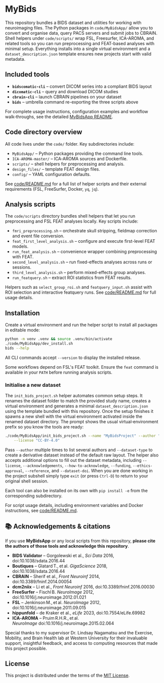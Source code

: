 # MyBids

This repository bundles a BIDS dataset and utilities for working with
neuroimaging files. The Python packages in `code/MyBidsApp/` allow you to
convert and organise data, query PACS servers and submit jobs to CBRAIN.
Shell helpers under `code/scripts/` wrap FSL, Freesurfer, ICA-AROMA, and 
related tools so you can run preprocessing and FEAT-based analyses with minimal setup. 
Everything installs into a single virtual environment and a `dataset_description.json` 
template ensures new projects start with valid metadata.

## Included tools

- **`bidscomatic-cli`** – convert DICOM series into a compliant BIDS layout
- **`dicomatic-cli`** – query and download DICOM studies
- **`cbrain-cli`** – launch CBRAIN pipelines on your dataset
- **`bids`** – umbrella command re-exporting the three scripts above

For complete usage instructions, configuration examples and workflow
walk‑throughs, see the detailed
[MyBidsApp README](code/MyBidsApp/README.md).

## Code directory overview

All code lives under the `code/` folder. Key subdirectories include:

- `MyBidsApp/` – Python packages providing the command line tools.
- `ICA-AROMA-master/` – ICA‑AROMA sources and Dockerfile.
- `scripts/` – shell helpers for preprocessing and analysis.
- `design_files/` – template FEAT design files.
- `config/` – YAML configuration defaults.

See [code/README.md](code/README.md) for a full list of helper scripts and
their external requirements (FSL, FreeSurfer, Docker, `yq`, `jq`).

## Analysis scripts

The `code/scripts` directory bundles shell helpers that let you run
preprocessing and FSL FEAT analyses locally. Key scripts include:

- `fmri_preprocessing.sh` – orchestrate skull stripping, fieldmap correction
  and event file conversion.
- `feat_first_level_analysis.sh` – configure and execute first-level FEAT models.
- `run_feat_analysis.sh` – convenience wrapper combining preprocessing with FEAT.
- `second_level_analysis.sh` – run fixed-effects analyses across runs or sessions.
- `third_level_analysis.sh` – perform mixed-effects group analyses.
- `run_featquery.sh` – extract ROI statistics from FEAT results.

Helpers such as `select_group_roi.sh` and `featquery_input.sh` assist with ROI
selection and interactive featquery runs. See
[code/README.md](code/README.md) for full usage details.

## Installation

Create a virtual environment and run the helper script to install all
packages in editable mode:

```bash
python -m venv .venv && source .venv/bin/activate
./code/MyBidsApp/dev_install.sh
bids --help
```

All CLI commands accept `--version` to display the installed release.

Some workflows depend on FSL's FEAT toolkit. Ensure the `feat` command is
available in your `PATH` before running analysis scripts.

### Initialise a new dataset

The `init_bids_project.sh` helper automates common setup steps.  It renames
the dataset folder to match the provided study name, creates a virtual
environment and generates a minimal `dataset_description.json` using the
template bundled with this repository.  Once the setup finishes it spawns a
new shell with the virtual environment activated inside the renamed dataset
directory.  The prompt shows the usual
virtual‑environment prefix so you know the tools are ready:

```bash
./code/MyBidsApp/init_bids_project.sh --name "MyBidsProject" --author "Alice" \
    --license "CC-BY-4.0"
```

Pass `--author` multiple times to list several authors and `--dataset-type`
to create a derivative dataset instead of the default raw layout.  The helper
also accepts additional options to fill out the dataset metadata, including
`--license`, `--acknowledgements`, `--how-to-acknowledge`, `--funding`,
`--ethics-approval`, `--reference`, and `--dataset-doi`.  When you are done
working in the project subshell simply type `exit` (or press `Ctrl-D`) to
return to your original shell session.

Each tool can also be installed on its own with `pip install -e` from the
corresponding subdirectory.

For script usage details, including environment variables and Docker
instructions, see [code/README.md](code/README.md).

## 📚 Acknowledgements & citations

If you use **MyBidsApp** or any local scripts from this repository, **please cite the authors of those tools and acknowledge this repository**.

- **BIDS Validator** – Gorgolewski et al., *Sci Data* 2016, doi:10.1038/sdata.2016.44
- **Boutiques** – Glatard T., et al. *GigaScience* 2018, doi:10.1038/sdata.2016.44
- **CBRAIN** – Sherif et al., *Front Neuroinf* 2014, doi:10.3389/fninf.2014.00054
- **dcm2niix** – Li et al., *Front Neuroinf* 2016, doi:10.3389/fninf.2016.00030
- **FreeSurfer** – Fischl B. *NeuroImage* 2012, doi:10.1016/j.neuroimage.2012.01.021
- **FSL** – Jenkinson M., et al. *NeuroImage* 2012, doi:10.1016/j.neuroimage.2011.09.015
- **hippunfold** – de Kraker et al., *eLife* 2023, doi:10.7554/eLife.69982
- **ICA‑AROMA** – Pruim R.H.R., et al. *NeuroImage* doi:10.1016/j.neuroimage.2015.02.064

Special thanks to my supervisor Dr. Lindsay Nagamatsu and the Exercise, Mobility, and Brain Health lab at Western University for their invaluable support, insightful feedback, and access to computing resources that made this project possible.

## License

This project is distributed under the terms of the [MIT License](LICENSE).
